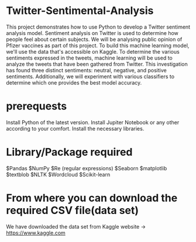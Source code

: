 # Twitter-Sentimental-Analysis
This project demonstrates how to use Python to develop a Twitter sentiment analysis model. Sentiment analysis on Twitter is used to determine how people feel about certain subjects. We will be analysing public opinion of Pfizer vaccines as part of this project.    To build this machine learning model, we'll use the data that's accessible on Kaggle. To determine the various sentiments expressed in the tweets, machine learning will be used to analyze the tweets that have been gathered from Twitter. This investigation has found three distinct sentiments: neutral, negative, and positive sentiments. Additionally, we will experiment with various classifiers to determine which one provides the best model accuracy.
# prerequests
Install Python of the latest version.
Install Jupiter Notebook or any other according to your comfort.
Install the necessary libraries.
# Library/Package required
$Pandas
$NumPy
$Re (regular expressions)
$Seaborn
$matplotlib
$textblob
$NLTK
$Wordcloud
$Scikit-learn
# From where you can download the required CSV file(data set)
We have downloaded the data set from Kaggle website -> https://www.kaggle.com
